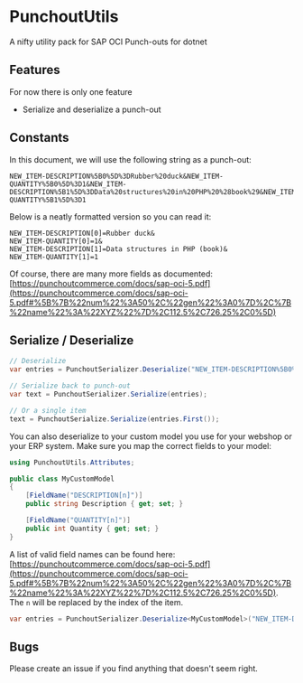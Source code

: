
# PunchoutUtils
A nifty utility pack for SAP OCI Punch-outs for dotnet

## Features
For now there is only one feature
- Serialize and deserialize a punch-out

## Constants
In this document, we will use the following string as a punch-out:
```
NEW_ITEM-DESCRIPTION%5B0%5D%3DRubber%20duck&NEW_ITEM-QUANTITY%5B0%5D%3D1&NEW_ITEM-DESCRIPTION%5B1%5D%3DData%20structures%20in%20PHP%20%28book%29&NEW_ITEM-QUANTITY%5B1%5D%3D1
```
Below is a neatly formatted version so you can read it:
```
NEW_ITEM-DESCRIPTION[0]=Rubber duck&
NEW_ITEM-QUANTITY[0]=1&
NEW_ITEM-DESCRIPTION[1]=Data structures in PHP (book)&
NEW_ITEM-QUANTITY[1]=1
```

Of course, there are many more fields as documented: [https://punchoutcommerce.com/docs/sap-oci-5.pdf](https://punchoutcommerce.com/docs/sap-oci-5.pdf#%5B%7B%22num%22%3A50%2C%22gen%22%3A0%7D%2C%7B%22name%22%3A%22XYZ%22%7D%2C112.5%2C726.25%2C0%5D)

## Serialize / Deserialize
```csharp
// Deserialize
var entries = PunchoutSerializer.Deserialize("NEW_ITEM-DESCRIPTION%5B0%5D%3DRubber%20duck&NEW_ITEM-QUANTITY%5B0%5D%3D1&NEW_ITEM-DESCRIPTION%5B1%5D%3DData%20structures%20in%20PHP%20%28book%29&NEW_ITEM-QUANTITY%5B1%5D%3D1");

// Serialize back to punch-out
var text = PunchoutSerializer.Serialize(entries);		

// Or a single item 
text = PunchoutSerialize.Serialize(entries.First());
```

You can also deserialize to your custom model you use for your webshop or your ERP system. Make sure you map the correct fields to your model:
```csharp
using PunchoutUtils.Attributes;

public class MyCustomModel 
{
	[FieldName("DESCRIPTION[n]")]
	public string Description { get; set; }

	[FieldName("QUANTITY[n]")]
	public int Quantity { get; set; }
}
```

A list of valid field names can be found here: [https://punchoutcommerce.com/docs/sap-oci-5.pdf](https://punchoutcommerce.com/docs/sap-oci-5.pdf#%5B%7B%22num%22%3A50%2C%22gen%22%3A0%7D%2C%7B%22name%22%3A%22XYZ%22%7D%2C112.5%2C726.25%2C0%5D).
The `n` will be replaced by the index of the item.

```csharp
var entries = PunchoutSerializer.Deserialize<MyCustomModel>("NEW_ITEM-DESCRIPTION%5B0%5D%3DRubber%20duck&NEW_ITEM-QUANTITY%5B0%5D%3D1&NEW_ITEM-DESCRIPTION%5B1%5D%3DData%20structures%20in%20PHP%20%28book%29&NEW_ITEM-QUANTITY%5B1%5D%3D1");
```

## Bugs
Please create an issue if you find anything that doesn't seem right.
